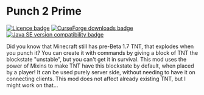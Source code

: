 # Punch 2 Prime

[![Licence badge](https://img.shields.io/github/license/NeRdTheNed/Punch2Prime.svg "Licence")](https://github.com/NeRdTheNed/Punch2Prime/blob/master/LICENSE)
[![CurseForge downloads badge](http://cf.way2muchnoise.eu/full_punch2prime_downloads.svg)](https://www.curseforge.com/minecraft/mc-mods/punch2prime)
[![Java SE version compatibility badge](https://img.shields.io/badge/Java%20SE-8-orange?logo=java "Java SE version compatibility")](https://en.wikipedia.org/wiki/Java_version_history#Java_SE_8)

Did you know that Minecraft still has pre-Beta 1.7 TNT, that explodes when you punch it? You can create it with commands by giving a block of TNT the blockstate "unstable", but you can't get it in survival. This mod uses the power of Mixins to make TNT have this blockstate by default, when placed by a player! It can be used purely server side, without needing to have it on connecting clients. This mod does not affect already existing TNT, but I might work on that...
